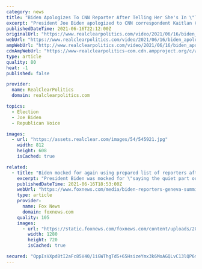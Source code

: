 ```yaml
---
category: news
title: "Biden Apologizes To CNN Reporter After Telling Her She's In \"The Wrong Business\""
excerpt: "President Joe Biden apologized to CNN correspondent Kaitlan Collins after losing his temper and yelling at her at the end of his press conference on Wednesday after he met with Russian President Vladimir Putin in Geneva."
publishedDateTime: 2021-06-16T22:12:00Z
originalUrl: "https://www.realclearpolitics.com/video/2021/06/16/biden_apologizes_to_cnn_reporter_after_telling_her_shes_in_the_wrong_business.html#!"
webUrl: "https://www.realclearpolitics.com/video/2021/06/16/biden_apologizes_to_cnn_reporter_after_telling_her_shes_in_the_wrong_business.html#!"
ampWebUrl: "http://www.realclearpolitics.com/video/2021/06/16/biden_apologizes_to_cnn_reporter_after_telling_her_shes_in_the_wrong_business.amp.html"
cdnAmpWebUrl: "https://www-realclearpolitics-com.cdn.ampproject.org/c/www.realclearpolitics.com/video/2021/06/16/biden_apologizes_to_cnn_reporter_after_telling_her_shes_in_the_wrong_business.amp.html"
type: article
quality: 80
heat: -1
published: false

provider:
  name: RealClearPolitics
  domain: realclearpolitics.com

topics:
  - Election
  - Joe Biden
  - Republican Voice

images:
  - url: "https://assets.realclear.com/images/54/545921.jpg"
    width: 812
    height: 608
    isCached: true

related:
  - title: "Biden mocked for again using prepared list of reporters after Geneva summit: 'Embarrassing'"
    excerpt: "President Biden was mocked for \"saying the quiet part out loud\" on Wednesday when he admitted at the outset of his press conference in Geneva he would only be calling on reporters from a prepared list."
    publishedDateTime: 2021-06-16T18:53:00Z
    webUrl: "https://www.foxnews.com/media/biden-reporters-geneva-summit"
    type: article
    provider:
      name: Fox News
      domain: foxnews.com
    quality: 105
    images:
      - url: "https://static.foxnews.com/foxnews.com/content/uploads/2021/06/AP21155541081134.jpg"
        width: 1280
        height: 720
        isCached: true

secured: "OppIsVXpd8tI2aFc85V40/1iGWThgTdS+65HsizeYmx3k6MoAGQLvC13lQP6mymYKqHNmxKfwREARwgS7TVdbh83Grc3sGW5XsKf/oyAb2OPPMFiDU05kyPZtZlGNOFoTfjTDZF9mloWlvGnTodrIExd0N17OqrNEsrMMX+v/zzmVkPra0p8oJceN3HA4SF672JkYwfLBbyPTr15u3j2SFHxbkMBfYkQljTYjdqc1R8XYKjAnOEazoRsf3AeQOp6xcSD+ApVH+iOU+tFDa3bEduNZR9ThDNByV+Vp/QUDE9cLGfu6ZQoIQFGKeNC0v814Q2tOf6Ps45QLo43G3fCiG6HmutEE+AmmrieHZ5j4jo=;8DjzTdiFv1lXR5NBUz5jlQ=="
---
```


